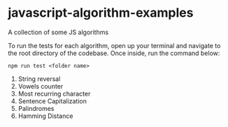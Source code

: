 # javascript-algorithm-examples
A collection of some JS algorithms


To run the tests for each algorithm, open up your terminal and navigate to the root directory of the codebase.
Once inside, run the command below:

```npm run test <folder name>```

1. String reversal
2. Vowels counter
3. Most recurring character
4. Sentence Capitalization
5. Palindromes
6. Hamming Distance

